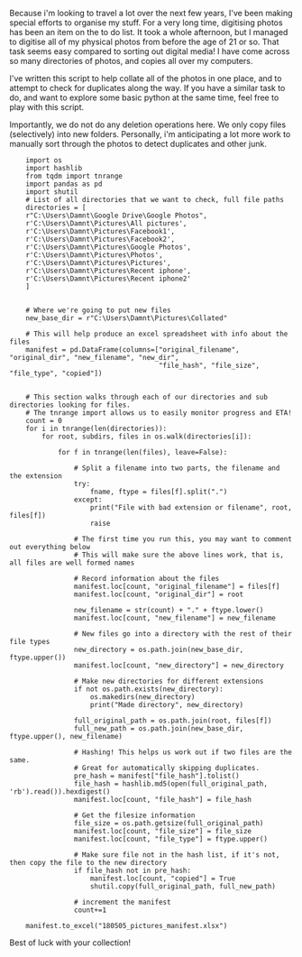 Because i'm looking to travel a lot over the next few years, I've been making special efforts to organise my stuff. For a very long time, digitising photos has been an item on the to do list. It took a whole afternoon, but I managed to digitise all of my physical photos from before the age of 21 or so. That task seems easy compared to sorting out digital media! I have come across so many directories of photos, and copies all over my computers.

I've written this script to help collate all of the photos in one place, and to attempt to check for duplicates along the way. If you have a similar task to do, and want to explore some basic python at the same time, feel free to play with this script.

Importantly, we do not do any deletion operations here. We only copy files (selectively) into new folders. Personally, i'm anticipating a lot more work to manually sort through the photos to detect duplicates and other junk.

```  
    import os  
    import hashlib  
    from tqdm import tnrange  
    import pandas as pd  
    import shutil  
    # List of all directories that we want to check, full file paths  
    directories = [  
    r"C:\Users\Damnt\Google Drive\Google Photos",  
    r'C:\Users\Damnt\Pictures\All pictures',  
    r'C:\Users\Damnt\Pictures\Facebook1',  
    r'C:\Users\Damnt\Pictures\Facebook2',  
    r'C:\Users\Damnt\Pictures\Google Photos',  
    r'C:\Users\Damnt\Pictures\Photos',  
    r'C:\Users\Damnt\Pictures\Pictures',  
    r'C:\Users\Damnt\Pictures\Recent iphone',  
    r'C:\Users\Damnt\Pictures\Recent iphone2'  
    ]


    # Where we're going to put new files  
    new_base_dir = r"C:\Users\Damnt\Pictures\Collated"

    # This will help produce an excel spreadsheet with info about the files  
    manifest = pd.DataFrame(columns=["original_filename", "original_dir", "new_filename", "new_dir",   
                                     "file_hash", "file_size", "file_type", "copied"])


    # This section walks through each of our directories and sub directories looking for files.  
    # The tnrange import allows us to easily monitor progress and ETA!  
    count = 0  
    for i in tnrange(len(directories)):  
        for root, subdirs, files in os.walk(directories[i]):

            for f in tnrange(len(files), leave=False):

                # Split a filename into two parts, the filename and the extension  
                try:  
                    fname, ftype = files[f].split(".")  
                except:  
                    print("File with bad extension or filename", root, files[f])  
                    raise

                # The first time you run this, you may want to comment out everything below  
                # This will make sure the above lines work, that is, all files are well formed names

                # Record information about the files  
                manifest.loc[count, "original_filename"] = files[f]  
                manifest.loc[count, "original_dir"] = root

                new_filename = str(count) + "." + ftype.lower()  
                manifest.loc[count, "new_filename"] = new_filename

                # New files go into a directory with the rest of their file types  
                new_directory = os.path.join(new_base_dir, ftype.upper())  
                manifest.loc[count, "new_directory"] = new_directory

                # Make new directories for different extensions  
                if not os.path.exists(new_directory):  
                    os.makedirs(new_directory)  
                    print("Made directory", new_directory)

                full_original_path = os.path.join(root, files[f])  
                full_new_path = os.path.join(new_base_dir, ftype.upper(), new_filename)

                # Hashing! This helps us work out if two files are the same.   
                # Great for automatically skipping duplicates.  
                pre_hash = manifest["file_hash"].tolist()  
                file_hash = hashlib.md5(open(full_original_path, 'rb').read()).hexdigest()  
                manifest.loc[count, "file_hash"] = file_hash

                # Get the filesize information  
                file_size = os.path.getsize(full_original_path)  
                manifest.loc[count, "file_size"] = file_size  
                manifest.loc[count, "file_type"] = ftype.upper()

                # Make sure file not in the hash list, if it's not, then copy the file to the new directory  
                if file_hash not in pre_hash:  
                    manifest.loc[count, "copied"] = True  
                    shutil.copy(full_original_path, full_new_path)

                # increment the manifest  
                count+=1

    manifest.to_excel("180505_pictures_manifest.xlsx")
```

Best of luck with your collection!